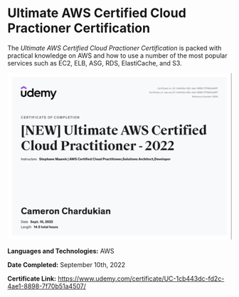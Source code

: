# Ultimate AWS Certified Cloud Practioner Certification

The _Ultimate AWS Certified Cloud Practioner Certification_ is packed with practical knowledge on AWS and how to use a number of the most popular services such as EC2, ELB, ASG, RDS, ElastiCache, and S3.

![](images/Ultimate-AWS-Certified-Cloud-Practioner.png)

**Languages and Technologies:** AWS

**Date Completed:** September 10th, 2022

**Certificate Link:** https://www.udemy.com/certificate/UC-1cb443dc-fd2c-4ae1-8898-7f70b51a4507/
